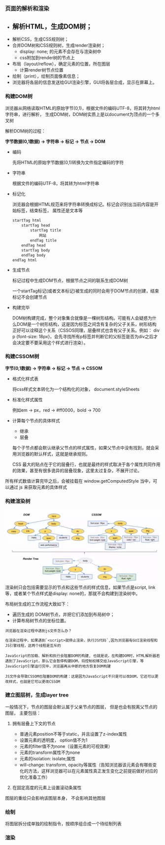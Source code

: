 ## `页面的解析和渲染`
- 解析HTML，生成DOM树；
  - 
- 解析CSS，生成CSS规则树；
- 合并DOM树和CSS规则树，生成render渲染树；
  - display: none; 的元素不会存在与渲染树中
  - css附加到render树的节点上
- 布局（layout/reflow），确定元素的位置，所在图层
  - 计算render树节点位置
- 绘制（print），绘制页面像素信息；
- 浏览器将各层的信息发送给GUI渲染引擎，GUI将各层合成，显示在屏幕上。

### 构建DOM树
浏览器从网络读取HTML的原始字节(0,1)，根据文件的编码UTF-8，将其转为html字符串，进行解析， 生成DOM树，DOM树实质上是以document为顶点的一个多叉树

解析DOM树的过程：

**字节数据(0,1数据) -> 字符串 -> 标记 -> 节点 -> DOM**
- 编码

    先将HTML的原始字节数据(0,1)转换为文件指定编码的字符

- 字符串

    根据文件的编码UTF-8，将其转为html字符串

- 标记化
    
    浏览器会根据HTML规范来将字符串转换成标记。标记会识别出当前内容是开始标签，结束标签， 属性还是文本等

    ```
    startTag html
        startTag head
            startTag title
                网站
            endTag title
        endTag head
        startTag body
        endTag body
    endTag html
    ```

- 生成节点
  
    标记过程中生成DOM节点，根据节点之间的联系生成DOM树

    一个startTag标记(或者文本标记)被生成的同时会用于DOM节点的创建，结束标记不会创建节点

- 构建完毕
    
    DOM树构建完成，整个对象集合就像是一棵树形结构。可能有人会疑惑为什么DOM是一个树形结构，这是因为标签之间含有复杂的父子关系，树形结构正好可以诠释这个关系（CSSOS同理，层叠样式也含有父子关系。例如： div p {font-size: 18px}，会先寻找所有p标签并判断它的父标签是否为div之后才会决定要不要采用这个样式进行渲染）。

### 构建CSSOM树


**字节(0,1数据) -> 字符串 -> 标记 -> 节点 -> CSSOM**

- 格式化样式表
    
  将css样式文本转化为一个结构化的对象， document.styleSheets

- 标准化样式属性
  
  例如em -> px，red -> #ff0000，bold -> 700

- 计算每个节点的具体样式

    - 继承
    - 层叠

    每个子节点都会默认继承父节点的样式属性，如果父节点中没有找到，就会采用浏览器的默认样式，这就是继承规则。

    CSS 最大的贴点在于它的层叠行，也就是最终的样式取决于各个属性共同作用的效果，甚至有很多诡异的层叠现象，这里太过复杂，不展开讨论。

所有样式数值计算完毕之后，会被挂载在 window.getComputedStyle 当中，可以通过 js 来获取元素的具体样式

### 构建渲染树

<img src="../img/renderDOM.webp"/>
渲染树只会包括需要显示的节点和这些节点的样式信息，如果节点是script, link等，或者某个节点样式是display: none的，那就不会构建到渲染树中。

布局树生成的工作流程大致如下：

- 遍历生成的 DOM树节点，并把它们添加到布局树中；
- 计算布局树节点的坐标位置。

`浏览器在渲染过程中遇到js文件怎么办？`
```
在渲染过程中，如果遇到`<script>就停止渲染，执行JS代码`,因为浏览器有GUI渲染线程和JS引擎线程，这两个线程是互斥的

JavaScript的加载、解析和执行会阻塞DOM的构建, 也就是说，在构建DOM时，HTML解析器若遇到了JavaScript，那么它会暂停构建DOM，将控制权移交给JavaScript引擎，等JavaScript引擎运行完毕，浏览器再从中断的地方恢复DOM构建

JS文件会导致CSSOM也阻塞DOM的构建：这是因为JavaScript不只是可以改DOM，它还可以更改样式，也就是它可以更改CSSOM
```

### 建立图层树，生成layer tree
一般情况下，节点的图层会默认属于父亲节点的图层， 但是也会有脱离父节点的图层， 主要包括：

1. 拥有层叠上下文的节点

    - 普通元素position不等于static，并且设置了z-index属性
    - 设置元素的透明度， option值不为1
    - 元素的filter值不为none（设置元素的可视效果）
    - 元素的transform属性不为none
    - 元素的isolation: isolate;属性
    - will-change: transform, opacity等属性（告知浏览器该元素会有哪些变化的方法，这样浏览器可以在元素属性真正发生变化之前提前做好对应的优化准备工作）

2. 在固定高度的元素上设置滚动条属性

图层的重绘只会影响该图层本身， 不会影响其他图层

### 绘制
将图层拆分成单独的绘制指令，按顺序组合成一个待绘制列表

### 渲染


